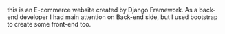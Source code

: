 this is an E-commerce website created by Django Framework. As a back-end developer I had main attention on Back-end side, but I used bootstrap to create some front-end too.
